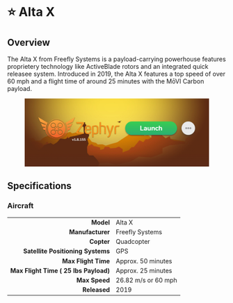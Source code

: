 # ⭐ Alta X

## Overview

The Alta X from Freefly Systems is a payload-carrying powerhouse features proprietery technology like ActiveBlade rotors and an integrated quick releasee system.  Introduced in 2019, the Alta X features a top speed of over 60 mph and a flight time of around 25 minutes with the MōVI Carbon payload.

<figure><img src="../../.gitbook/assets/image (16) (1).png" alt=""><figcaption></figcaption></figure>

## Specifications

### Aircraft

|                                       |                     |
| ------------------------------------: | ------------------- |
|                             **Model** | Alta X              |
|                      **Manufacturer** | Freefly Systems     |
|                            **Copter** | Quadcopter          |
|     **Satellite Positioning Systems** | GPS                 |
|                   **Max Flight Time** | Approx. 50 minutes  |
| **Max Flight Time ( 25 lbs Payload)** | Approx. 25 minutes  |
|                         **Max Speed** | 26.82 m/s or 60 mph |
|                          **Released** | 2019                |
